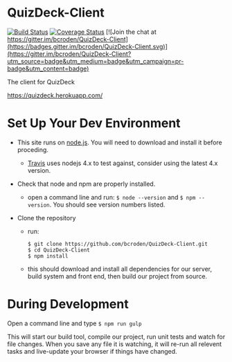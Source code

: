 # QuizDeck-Client

[![Build Status](https://travis-ci.org/bcroden/QuizDeck-Client.svg?branch=master)](https://travis-ci.org/bcroden/QuizDeck-Client)
[![Coverage Status](https://coveralls.io/repos/github/bcroden/QuizDeck-Client/badge.svg?branch=master)](https://coveralls.io/github/bcroden/QuizDeck-Client)
[![Join the chat at https://gitter.im/bcroden/QuizDeck-Client](https://badges.gitter.im/bcroden/QuizDeck-Client.svg)](https://gitter.im/bcroden/QuizDeck-Client?utm_source=badge&utm_medium=badge&utm_campaign=pr-badge&utm_content=badge)

The client for QuizDeck

https://quizdeck.herokuapp.com/

# Set Up Your Dev Environment

- This site runs on [node.js](https://nodejs.org). You will need to download and install it before proceding.
  - [Travis](https://travis-ci.org/bcroden/QuizDeck-Client) uses nodejs 4.x to test against, consider using the latest 4.x version.

- Check that node and npm are properly installed.
  - open a command line and run: `$ node --version` and `$ npm --version`. You should see version numbers listed.

- Clone the repository
  - run:

    ```
    $ git clone https://github.com/bcroden/QuizDeck-Client.git
    $ cd QuizDeck-Client
    $ npm install
    ```
  
  - this should download and install all dependencies for our server, build system and front end, then build our project from source.

# During Development

Open a command line and type `$ npm run gulp`

This will start our build tool, compile our project, run unit tests and watch for file changes. When you save any file it is watching, it will re-run all relevent tasks and live-update your browser if things have changed.
